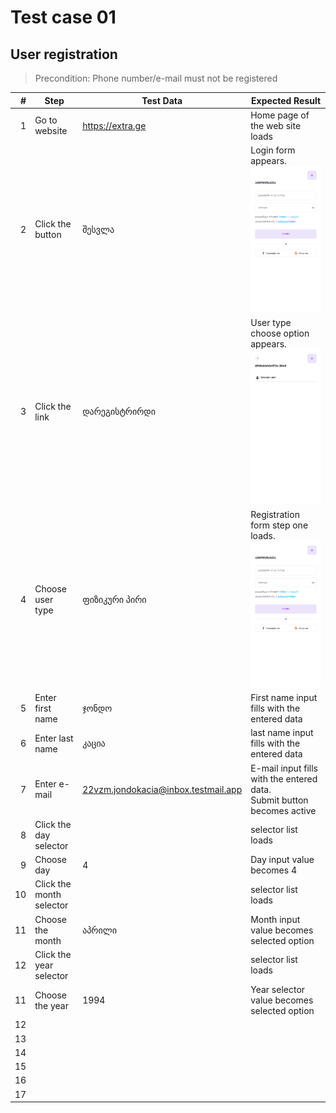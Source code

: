 # Test case 01
## User registration

> Precondition: Phone number/e-mail must not be registered

|#  |Step  |Test Data  |Expected Result  |
|--:|---|---|---|
|1| Go to website | https://extra.ge | Home page of the web site loads |
|2| Click the button | შესვლა | Login form appears.<br>![login form](./../../test_data/extra.ge_login.png) |
|3| Click the link | დარეგისტრირდი | User type choose option appears.<br>![choose user type](./../../test_data/extra.ge_utype.png) |
|4| Choose user type | ფიზიკური პირი | Registration form step one loads.<br>![registration - step 1](../../test_data/extra.ge_login.png) |
|5| Enter first name | ჯონდო | First name input fills with the entered data |
|6| Enter last name | კაცია | last name input fills with the entered data |
|7| Enter e-mail | 22vzm.jondokacia@inbox.testmail.app | E-mail input fills with the entered data.<br> Submit button becomes active |
|8| Click the day selector |  | selector list loads |
|9| Choose day | 4 | Day input value becomes 4 |
|10| Click the month selector |  | selector list loads |
|11| Choose the month | აპრილი | Month input value becomes selected option |
|12| Click the year selector |  | selector list loads |
|11| Choose the year | 1994 | Year selector value becomes selected option |
|12|  |  |  |
|13|  |  |  |
|14|  |  |  |
|15|  |  |  |
|16|  |  |  |
|17|  |  |  |
